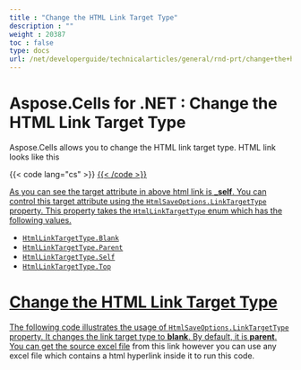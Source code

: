 ```yaml
---
title : "Change the HTML Link Target Type" 
description : "" 
weight : 20387 
toc : false
type: docs
url: /net/developerguide/technicalarticles/general/rnd-prt/change+the+html+link+target+type/
---
```


# Aspose.Cells for .NET : Change the HTML Link Target Type


Aspose.Cells allows you to change the HTML link target type. HTML link looks like this

{{< code lang="cs" >}}
<a href="http://www.aspose.com/" target="_self">
{{< /code >}}

As you can see the target attribute in above html link is **\_self**. You can control this target attribute using the `HtmlSaveOptions.LinkTargetType` property. This property takes the `HtmlLinkTargetType` enum which has the following values.

*   `HtmlLinkTargetType.Blank`
*   `HtmlLinkTargetType.Parent`
*   `HtmlLinkTargetType.Self`
*   `HtmlLinkTargetType.Top`

# Change the HTML Link Target Type

The following code illustrates the usage of `HtmlSaveOptions.LinkTargetType` property. It changes the link target type to **blank**. By default, it is **parent**. You can get the [source excel file](https://docs2.aspose.com/cells/net/attachments/5017278/5112364.xlsx) from this link however you can use any excel file which contains a html hyperlink inside it to run this code.

  
  

